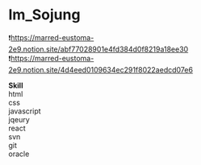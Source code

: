 # Im_Sojung

❗https://marred-eustoma-2e9.notion.site/abf77028901e4fd384d0f8219a18ee30<br>
❗https://marred-eustoma-2e9.notion.site/4d4eed0109634ec291f8022aedcd07e6

<strong>Skill<br></strong>
html<br>
css<br> 
javascript<br>
jqeury<br>
react<br>
svn<br>
git<br>
oracle<br>
